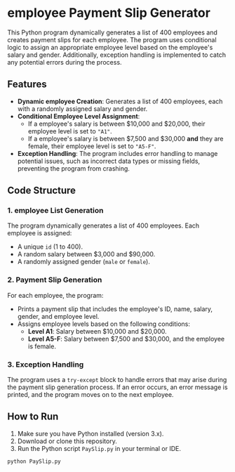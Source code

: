 # employee Payment Slip Generator

This Python program dynamically generates a list of 400 employees and creates payment slips for each employee. The program uses conditional logic to assign an appropriate employee level based on the employee's salary and gender. Additionally, exception handling is implemented to catch any potential errors during the process.

## Features

- **Dynamic employee Creation**: Generates a list of 400 employees, each with a randomly assigned salary and gender.
- **Conditional Employee Level Assignment**:
  - If a employee's salary is between $10,000 and $20,000, their employee level is set to `"A1"`.
  - If a employee's salary is between $7,500 and $30,000 **and** they are female, their employee level is set to `"A5-F"`.
- **Exception Handling**: The program includes error handling to manage potential issues, such as incorrect data types or missing fields, preventing the program from crashing.

## Code Structure

### 1. employee List Generation

The program dynamically generates a list of 400 employees. Each employee is assigned:
- A unique `id` (1 to 400).
- A random salary between $3,000 and $90,000.
- A randomly assigned gender (`male` or `female`).

### 2. Payment Slip Generation

For each employee, the program:
- Prints a payment slip that includes the employee's ID, name, salary, gender, and employee level.
- Assigns employee levels based on the following conditions:
  - **Level A1**: Salary between $10,000 and $20,000.
  - **Level A5-F**: Salary between $7,500 and $30,000, and the employee is female.

### 3. Exception Handling

The program uses a `try-except` block to handle errors that may arise during the payment slip generation process. If an error occurs, an error message is printed, and the program moves on to the next employee.

## How to Run

1. Make sure you have Python installed (version 3.x).
2. Download or clone this repository.
3. Run the Python script `PaySlip.py` in your terminal or IDE.

```bash
python PaySlip.py

